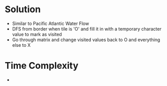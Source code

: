 # Solution
- Similar to Pacific Atlantic Water Flow
- DFS from border when tile is 'O' and fill it in with a temporary character value to mark as visited
- Go through matrix and change visited values back to O and everything else to X 

# Time Complexity
- 